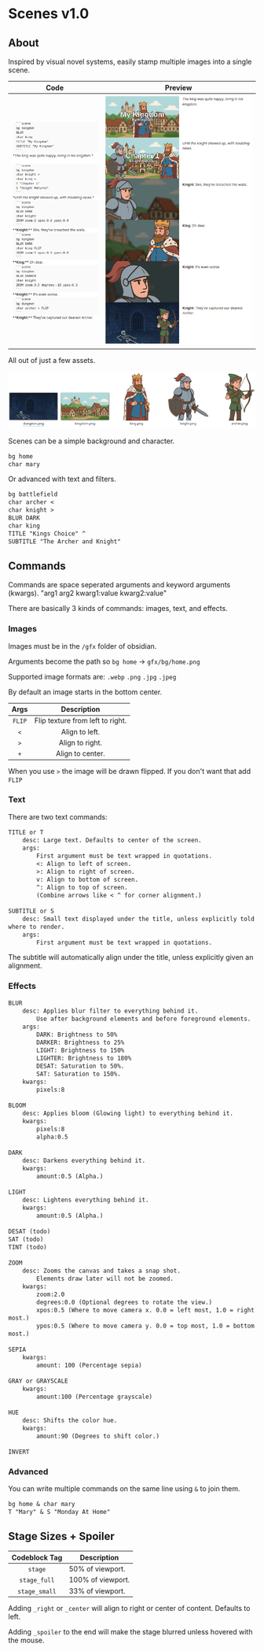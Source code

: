 # Scenes v1.0
## About
Inspired by visual novel systems, easily stamp multiple images into a single scene.


|Code|Preview|
|:-:|:-:|
|![](README/code.png)|![](README/preview.png)|

All out of just a few assets.

![](README/assets.png)

Scenes can be a simple background and character.
```scene
bg home
char mary
```

Or advanced with text and filters.
```scene
bg battlefield
char archer <
char knight >
BLUR DARK
char king
TITLE "Kings Choice" ^
SUBTITLE "The Archer and Knight"
```

## Commands
Commands are space seperated arguments and keyword arguments (kwargs). "arg1 arg2 kwarg1:value kwarg2:value"

There are basically 3 kinds of commands: images, text, and effects.

### Images
Images must be in the `/gfx` folder of obsidian.

Arguments become the path so `bg home` -> `gfx/bg/home.png`

Supported image formats are: `.webp` `.png` `.jpg` `.jpeg`

By default an image starts in the bottom center.

|Args|Description|
|:---:|:---------:|
|`FLIP`|Flip texture from left to right.|
|`<`|Align to left.|
|`>`|Align to right.|
|`+`|Align to center.|

When you use `>` the image will be drawn flipped. If you don't want that add `FLIP`

### Text
There are two text commands:
```
TITLE or T
    desc: Large text. Defaults to center of the screen.
    args:
        First argument must be text wrapped in quotations.
        <: Align to left of screen.
        >: Align to right of screen.
        v: Align to bottom of screen.
        ^: Align to top of screen.
        (Combine arrows like < ^ for corner alignment.)

SUBTITLE or S
    desc: Small text displayed under the title, unless explicitly told where to render.
    args:
        First argument must be text wrapped in quotations.
```

The subtitle will automatically align under the title, unless explicitly given an alignment.

### Effects

```
BLUR
    desc: Applies blur filter to everything behind it.
        Use after background elements and before foreground elements.
    args:
        DARK: Brightness to 50%
        DARKER: Brightness to 25%
        LIGHT: Brightness to 150%
        LIGHTER: Brightness to 180%
        DESAT: Saturation to 50%.
        SAT: Saturation to 150%.
    kwargs:
        pixels:8

BLOOM
    desc: Applies bloom (Glowing light) to everything behind it.
    kwargs:
        pixels:8
        alpha:0.5

DARK
    desc: Darkens everything behind it.
    kwargs:
        amount:0.5 (Alpha.)

LIGHT
    desc: Lightens everything behind it.
    kwargs:
        amount:0.5 (Alpha.)

DESAT (todo)
SAT (todo)
TINT (todo)

ZOOM
    desc: Zooms the canvas and takes a snap shot.
        Elements draw later will not be zoomed.
    kwargs:
        zoom:2.0
        degrees:0.0 (Optional degrees to rotate the view.)
        xpos:0.5 (Where to move camera x. 0.0 = left most, 1.0 = right most.)
        ypos:0.5 (Where to move camera y. 0.0 = top most, 1.0 = bottom most.)

SEPIA
    kwargs:
        amount: 100 (Percentage sepia)

GRAY or GRAYSCALE
    kwargs:
        amount:100 (Percentage grayscale)

HUE
    desc: Shifts the color hue.
    kwargs:
        amount:90 (Degrees to shift color.)

INVERT
```

### Advanced
You can write multiple commands on the same line using `&` to join them.

```scene
bg home & char mary
T "Mary" & S "Monday At Home"
```

## Stage Sizes + Spoiler

|Codeblock Tag|Description|
|:-----------:|-----------|
|`stage`|50% of viewport.|
|`stage_full`|100% of viewport.|
|`stage_small`|33% of viewport.|

Adding `_right` or `_center` will align to right or center of content. Defaults to left.

Adding `_spoiler` to the end will make the stage blurred unless hovered with the mouse.
